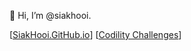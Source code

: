 👋 Hi, I’m @siakhooi.

[[SiakHooi.GitHub.io](https://siakhooi.github.io)] [[Codility Challenges](./Codility.md)]

